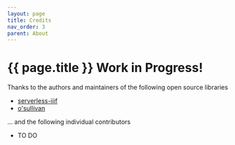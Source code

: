 ```yaml
---
layout: page
title: Credits
nav_order: 3
parent: About
---
```


# {{ page.title }} <span class="label label-purple">Work in Progress!</span>

Thanks to the authors and maintainers of the following open source libraries
- [serverless-iiif](https://github.com/samvera-labs/serverless-iiif)
- [o'sullivan](https://github.com/iiif-prezi/osullivan)

... and the following individual contributors
- TO DO

